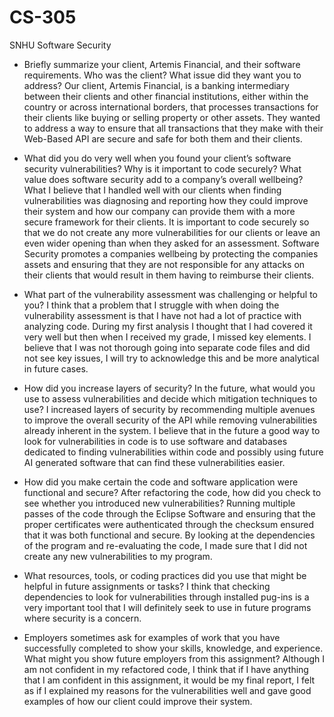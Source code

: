 # CS-305
SNHU Software Security


- Briefly summarize your client, Artemis Financial, and their software requirements. Who was the client? What issue did they want you to address?
Our client, Artemis Financial, is a banking intermediary between their clients and other financial institutions, either within the country or across international borders, that processes transactions for their clients like buying or selling property or other assets. They wanted to address a way to ensure that all transactions that they make with their Web-Based API are secure and safe for both them and their clients.

- What did you do very well when you found your client’s software security vulnerabilities? Why is it important to code securely? What value does software security add to a company’s overall wellbeing?
What I believe that I handled well with our clients when finding vulnerabilities was diagnosing and reporting how they could improve their system and how our company can provide them with a more secure framework for their clients. It is important to code securely so that we do not create any more vulnerabilities for our clients or leave an even wider opening than when they asked for an assessment. Software Security promotes a companies wellbeing by protecting the companies assets and ensuring that they are not responsible for any attacks on their clients that would result in them having to reimburse their clients.

- What part of the vulnerability assessment was challenging or helpful to you?
I think that a problem that I struggle with when doing the vulnerability assessment is that I have not had a lot of practice with analyzing code. During my first analysis I thought that I had covered it very well but then when I received my grade, I missed key elements. I believe that I was not thorough going into separate code files and did not see key issues, I will try to acknowledge this and be more analytical in future cases.

- How did you increase layers of security? In the future, what would you use to assess vulnerabilities and decide which mitigation techniques to use?
I increased layers of security by recommending multiple avenues to improve the overall security of the API while removing vulnerabilities already inherent in the system. I believe that in the future a good way to look for vulnerabilities in code is to use software and databases dedicated to finding vulnerabilities within code and possibly using future AI generated software that can find these vulnerabilities easier.

- How did you make certain the code and software application were functional and secure? After refactoring the code, how did you check to see whether you introduced new vulnerabilities?
Running multiple passes of the code through the Eclipse Software and ensuring that the proper certificates were authenticated through the checksum ensured that it was both functional and secure. By looking at the dependencies of the program and re-evaluating the code, I made sure that I did not create any new vulnerabilities to my program.

- What resources, tools, or coding practices did you use that might be helpful in future assignments or tasks?
I think that checking dependencies to look for vulnerabilities through installed pug-ins is a very important tool that I will definitely seek to use in future programs where security is a concern.

- Employers sometimes ask for examples of work that you have successfully completed to show your skills, knowledge, and experience. What might you show future employers from this assignment?
Although I am not confident in my refactored code, I think that if I have anything that I am confident in this assignment, it would be my final report, I felt as if I explained my reasons for the vulnerabilities well and gave good examples of how our client could improve their system. 

